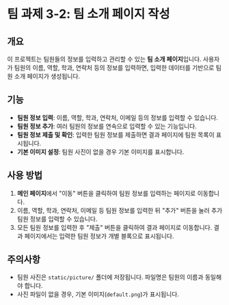 # 팀 과제 3-2: 팀 소개 페이지 작성

## 개요
이 프로젝트는 팀원들의 정보를 입력하고 관리할 수 있는 **팀 소개 페이지**입니다. 사용자가 팀원의 이름, 역할, 학과, 연락처 등의 정보를 입력하면, 입력한 데이터를 기반으로 팀원 소개 페이지가 생성됩니다.

## 기능
- **팀원 정보 입력**: 이름, 역할, 학과, 연락처, 이메일 등의 정보를 입력할 수 있습니다.
- **팀원 정보 추가**: 여러 팀원의 정보를 연속으로 입력할 수 있는 기능입니다.
- **팀원 정보 제출 및 확인**: 입력한 팀원 정보를 제출하면 결과 페이지에 팀원 목록이 표시됩니다.
- **기본 이미지 설정**: 팀원 사진이 없을 경우 기본 이미지를 표시합니다.

## 사용 방법
1. **메인 페이지**에서 "이동" 버튼을 클릭하여 팀원 정보를 입력하는 페이지로 이동합니다.
2. 이름, 역할, 학과, 연락처, 이메일 등 팀원 정보를 입력한 뒤 "추가" 버튼을 눌러 추가 팀원 정보를 입력할 수 있습니다.
3. 모든 팀원 정보를 입력한 후 "제출" 버튼을 클릭하여 결과 페이지로 이동합니다. 결과 페이지에서는 입력한 팀원 정보가 개별 블록으로 표시됩니다.

## 주의사항
- 팀원 사진은 `static/picture/` 폴더에 저장됩니다. 파일명은 팀원의 이름과 동일해야 합니다.
- 사진 파일이 없을 경우, 기본 이미지(`default.png`)가 표시됩니다.
